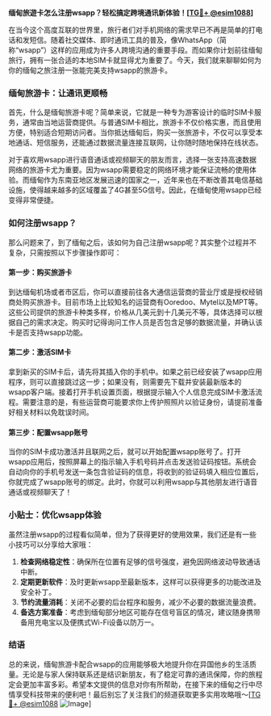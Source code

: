 **缅甸旅遊卡怎么注册wsapp？轻松搞定跨境通讯新体验！[[TG💪+ @esim1088](https://t.me/s/esim1088)]**

在当今这个高度互联的世界里，旅行者们对手机网络的需求早已不再是简单的打电话和发短信。随着社交媒体、即时通讯工具的普及，像WhatsApp（简称“wsapp”）这样的应用成为许多人跨境沟通的重要手段。而如果你计划前往缅甸旅行，拥有一张合适的本地SIM卡就显得尤为重要了。今天，我们就来聊聊如何为你的缅甸之旅注册一张能完美支持wsapp的旅游卡。

### 缅甸旅游卡：让通讯更顺畅

首先，什么是缅甸旅游卡呢？简单来说，它就是一种专为游客设计的临时SIM卡服务，通常由当地运营商提供。与普通SIM卡相比，旅游卡不仅价格实惠，而且使用方便，特别适合短期访问者。当你抵达缅甸后，购买一张旅游卡，不仅可以享受本地通话、短信服务，还能通过数据流量连接互联网，让你随时随地保持在线状态。

对于喜欢用wsapp进行语音通话或视频聊天的朋友而言，选择一张支持高速数据网络的旅游卡尤为重要。因为wsapp需要稳定的网络环境才能保证流畅的使用体验。而缅甸作为东南亚地区发展迅速的国家之一，近年来也在不断改善其电信基础设施，使得越来越多的区域覆盖了4G甚至5G信号。因此，在缅甸使用wsapp已经变得非常便捷。

### 如何注册wsapp？

那么问题来了，到了缅甸之后，该如何为自己注册wsapp呢？其实整个过程并不复杂，只需按照以下步骤操作即可：

#### 第一步：购买旅游卡
到达缅甸机场或者市区后，你可以直接前往各大通信运营商的营业厅或是授权经销商处购买旅游卡。目前市场上比较知名的运营商有Ooredoo、Mytel以及MPT等。这些公司提供的旅游卡种类多样，价格从几美元到十几美元不等，具体选择可以根据自己的需求决定。购买时记得询问工作人员是否包含足够的数据流量，并确认该卡是否支持wsapp功能。

#### 第二步：激活SIM卡
拿到新买的SIM卡后，请先将其插入你的手机中。如果之前已经安装了wsapp应用程序，则可以直接跳过这一步；如果没有，则需要先下载并安装最新版本的wsapp客户端。接着打开手机设置页面，根据提示输入个人信息完成SIM卡激活流程。需要注意的是，有些运营商可能要求你上传护照照片以验证身份，请提前准备好相关材料以免耽误时间。

#### 第三步：配置wsapp账号
当你的SIM卡成功激活并且联网之后，就可以开始配置wsapp账号了。打开wsapp应用后，按照屏幕上的指示输入手机号码并点击发送验证码按钮。系统会自动向你的手机号发送一条包含验证码的信息，将收到的验证码填入相应位置后，你就完成了wsapp账号的绑定。此时，你就可以利用wsapp与其他朋友进行语音通话或视频聊天了！

### 小贴士：优化wsapp体验

虽然注册wsapp的过程看似简单，但为了获得更好的使用效果，我们还是有一些小技巧可以分享给大家哦：

1. **检查网络稳定性**：确保所在位置有足够的信号强度，避免因网络波动导致通话中断。
2. **定期更新软件**：及时更新wsapp至最新版本，这样可以获得更多的功能改进及安全补丁。
3. **节约流量消耗**：关闭不必要的后台程序和服务，减少不必要的数据流量浪费。
4. **备选方案准备**：考虑到缅甸部分地区可能存在信号盲区的情况，建议随身携带备用充电宝以及便携式Wi-Fi设备以防万一。

### 结语

总的来说，缅甸旅游卡配合wsapp的应用能够极大地提升你在异国他乡的生活质量。无论是与家人保持联系还是结识新朋友，有了稳定可靠的通讯保障，你的旅程定会更加丰富多彩。希望本文提供的信息对你有所帮助，在接下来的缅甸之行中尽情享受科技带来的便利吧！最后别忘了关注我们的频道获取更多实用攻略哦～[[TG💪+ @esim1088](https://t.me/s/esim1088) ![Image](https://i.postimg.cc/4NQfJmqS/Snipaste-2025-05-13-00-14-12.png)]